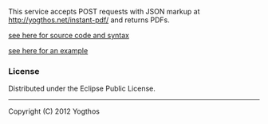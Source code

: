 This service accepts POST requests with JSON markup at http://yogthos.net/instant-pdf/ and returns PDFs.

[see here for source code and syntax](https://github.com/yogthos/instant-pdf)

[see here for an example](/instant-pdf//example.json)

### License

Distributed under the Eclipse Public License.

***
Copyright (C) 2012 Yogthos

